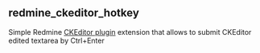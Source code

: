 ## redmine_ckeditor_hotkey

Simple Redmine [CKEditor plugin](https://github.com/a-ono/redmine_ckeditor) extension that allows to submit CKEditor edited textarea by Ctrl+Enter
